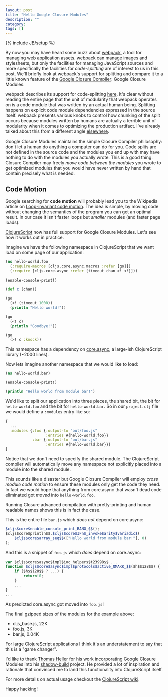 ```yaml
---
layout: post
title: "Hello Google Closure Modules"
description: ""
category: 
tags: []
---
```

{% include JB/setup %}

By now you may have heard some buzz about
[webpack](http://webpack.github.io), a tool for managing web
application assets. webpack can manage images and stylesheets, but
only the facilities for managing JavaScript sources and more
specifically the facilities for *code-splitting* are of interest to us
in this post. We'll briefly look at webpack's support for splitting
and compare it to a little known feature of the
[Google Closure Compiler](https://developers.google.com/closure/compiler/):
Google Closure Modules.

webpack describes its support for code-splitting
[here](https://github.com/webpack/docs/wiki/code-splitting). It's
clear without reading the entire page that the unit of modularity that
webpack operates on is a code module that was written by an actual
human being. Splitting happens on explicit code module dependencies
expressed in the source itself. webpack presents various knobs to
control how chunking of the split occurs because modules written by
humans are actually a terrible unit of modularity when it comes to
optimizing the production artifact. I've already talked about this
from a different angle
[elsewhere](http://swannodette.github.io/2015/01/06/the-false-promise-of-javascript-microlibs/).

Google Closure Modules maintains the simple Closure Compiler
philosophy: don't let a human do anything a computer can do for
you. Code splits are not defined in the source code and the modules
you end up with may have nothing to do with the modules you actually
wrote. This is a good thing. Closure Compiler may freely *move code
between the modules* you wrote to get optimized modules that you would
have never written by hand that contain precisely what is needed.

## Code Motion

Google searching for **code motion** will probably lead you to the
Wikipedia article on
[Loop-invariant code motion](http://en.wikipedia.org/wiki/Loop-invariant_code_motion). The
idea is simple, by moving code without changing the semantics of the
program you can get an optimal result. In our case it isn't faster
loops but *smaller* modules (and faster page loads).

[ClojureScript](https://github.com/clojure/clojurescript) now has full
support for Google Closure Modules. Let's see how it works out in
practice. 

Imagine we have the following namespace in ClojureScript
that we want load on some page of our application:

```clj 
(ns hello-world.foo
  (:require-macros [cljs.core.async.macros :refer [go]])
  (:require [cljs.core.async :refer [timeout chan >! <!]]))

(enable-console-print!)

(def c (chan))

(go
  (<! (timeout 1000))
  (println "Hello world!"))

(go
  (<! c)
  (println "Goodbye!"))

(go
  (>! c :knock))
```

This namespace has a dependency on
[core.async](https://github.com/clojure/core.async), a large-ish
ClojureScript library (~2000 lines).

Now lets imagine another namespace that we would like to load:

```clj
(ns hello-world.bar)

(enable-console-print!)

(println "Hello world from module bar!")
```

We'd like to split our application into three pieces, the shared bit, the
bit for `hello-world.foo` and the bit for `hello-world.bar`. So in
our `project.clj` file we would define a `:modules` entry like so:

```clj
{
  ...
  :modules {:foo {:output-to "out/foo.js"
                  :entries #{hello-world.foo}}
            :bar {:output-to "out/bar.js"
                  :entries #{hello-world.bar}}}
}           
```

Notice that we don't need to specify the shared module. The ClojureScript
compiler will automatically move any namespace not explicitly placed
into a module into the shared module.

This sounds like a disaster but Google Closure Compiler will employ *cross
module code motion* to ensure these modules only get the code they
need. In fact we would hope that anything from core.async that wasn't
dead code eliminated got *moved* into `hello-world.foo`.

Running Closure advanced compilation with pretty-printing and human
readable names shows this is in fact the case.

This is the entire file `bar.js` which *does not* depend on core.async:

```js
$cljs$core$enable_console_print_BANG_$$();
$cljs$core$println$$.$cljs$core$IFn$_invoke$arity$variadic$(
    $cljs$core$array_seq$$(["Hello world from module bar!"], 0)
);
```

And this is a snippet of `foo.js` which *does* depend on core.async:

```js
var $cljs$core$async$impl$ioc_helpers$t23998$$ ...
function $cljs$core$async$impl$protocols$active_QMARK_$$($h$$128$$) {
    if ($h$$128$$ ? ...) {
        return!0;
    }
    ...    
}
...    
```

As predicted core.async got moved into `foo.js`!

The final gzipped sizes of the modules for the example above:

* cljs_base.js, 22K
* foo.js, 3K
* bar.js, 0.04K

For large ClojureScript applications I think it's an understatement to
say that this is a "game changer".

I'd like to thank [Thomas Heller](https://twitter.com/thheller) for
his work incorporating Google Closure Modules into his
[shadow-build](https://github.com/thheller/shadow-build) project. He
provided a lot of inspiration and rationale that convinced me to land
this functionality into ClojureScript itself.

For more details on actual usage checkout the
[ClojureScript wiki](https://github.com/clojure/clojurescript/wiki/Compiler-Options#modules).

Happy hacking!
